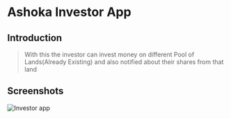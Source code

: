 # Ashoka Investor App
## Introduction
> With this the investor can invest money on different Pool of Lands(Already Existing) and also notified about their shares from that land

## Screenshots
![Investor app](name-of-giphy.gif)
